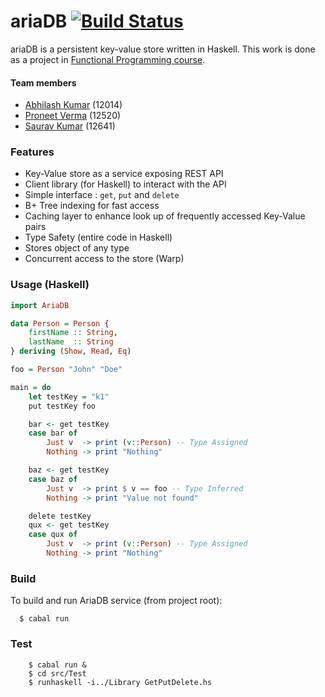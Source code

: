 # ariaDB [![Build Status](https://travis-ci.org/proneetv/ariaDB.svg?branch=master)](https://travis-ci.org/proneetv/ariaDB)
ariaDB is a persistent key-value store written in Haskell. This work is done as a project in [Functional Programming course](http://cse.iitk.ac.in/users/ppk/teaching/Functional-Programming/index.html).

#### Team members
- [Abhilash Kumar](https://github.com/abhilak) (12014)
- [Proneet Verma](https://github.com/proneetv) (12520)
- [Saurav Kumar](https://github.com/2020saurav) (12641)


### Features
- Key-Value store as a service exposing REST API
- Client library (for Haskell) to interact with the API
- Simple interface : `get`, `put` and `delete`
- B+ Tree indexing for fast access
- Caching layer to enhance look up of frequently accessed Key-Value pairs
- Type Safety (entire code in Haskell)
- Stores object of any type
- Concurrent access to the store (Warp)

### Usage (Haskell)
```haskell
import AriaDB

data Person = Person {
    firstName :: String,
    lastName  :: String
} deriving (Show, Read, Eq)

foo = Person "John" "Doe"

main = do
    let testKey = "k1"
    put testKey foo

    bar <- get testKey
    case bar of
        Just v  -> print (v::Person) -- Type Assigned
        Nothing -> print "Nothing"

    baz <- get testKey
    case baz of
        Just v  -> print $ v == foo -- Type Inferred
        Nothing -> print "Value not found"

    delete testKey
    qux <- get testKey
    case qux of
        Just v  -> print (v::Person) -- Type Assigned
        Nothing -> print "Nothing"
```

### Build
To build and run AriaDB service (from project root):
```shell
  $ cabal run
```

### Test
```shell
	$ cabal run &
	$ cd src/Test
	$ runhaskell -i../Library GetPutDelete.hs
```

